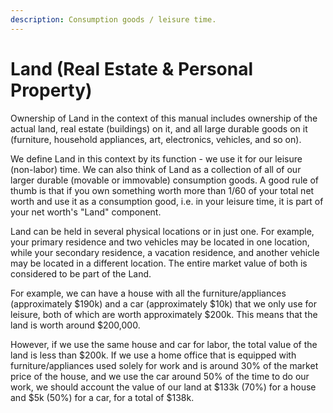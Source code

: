 ```yaml
---
description: Consumption goods / leisure time.
---
```


# Land (Real Estate & Personal Property)

Ownership of Land in the context of this manual includes ownership of the actual land, real estate (buildings) on it, and all large durable goods on it (furniture, household appliances, art, electronics, vehicles, and so on).

We define Land in this context by its function - we use it for our leisure (non-labor) time. We can also think of Land as a collection of all of our larger durable (movable or immovable) consumption goods. A good rule of thumb is that if you own something worth more than 1/60 of your total net worth and use it as a consumption good, i.e. in your leisure time, it is part of your net worth's "Land" component.

Land can be held in several physical locations or in just one. For example, your primary residence and two vehicles may be located in one location, while your secondary residence, a vacation residence, and another vehicle may be located in a different location. The entire market value of both is considered to be part of the Land.

For example, we can have a house with all the furniture/appliances (approximately $190k) and a car (approximately $10k) that we only use for leisure, both of which are worth approximately $200k. This means that the land is worth around $200,000.

However, if we use the same house and car for labor, the total value of the land is less than $200k. If we use a home office that is equipped with furniture/appliances used solely for work and is around 30% of the market price of the house, and we use the car around 50% of the time to do our work, we should account the value of our land at $133k (70%) for a house and $5k (50%) for a car, for a total of $138k.

